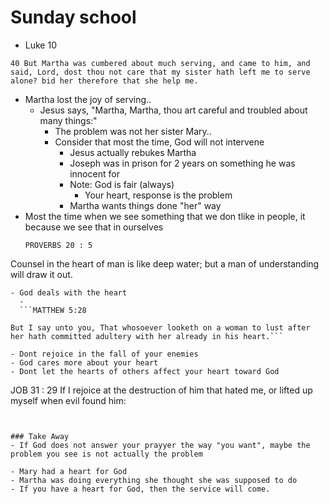# Sunday school

- Luke 10
```
40 But Martha was cumbered about much serving, and came to him, and said, Lord, dost thou not care that my sister hath left me to serve alone? bid her therefore that she help me.
```  
  - Martha lost the joy of serving..
    - Jesus says, "Martha, Martha, thou art careful and troubled about many things:"
      - The problem was not her sister Mary..
      - Consider that most the time, God will not intervene
        - Jesus actually rebukes Martha
        - Joseph was in prison for 2 years on something he was innocent for
        - Note: God is fair (always)
          - Your heart, response is the problem
        - Martha wants things done "her" way
- Most the time when we see something that we don tlike in people, it because we see that in ourselves
  ```
  PROVERBS 20 : 5
Counsel in the heart of man is like deep water; but a man of understanding will draw it out.
  ```
  - God deals with the heart
    -  
    ```MATTHEW 5:28

But I say unto you, That whosoever looketh on a woman to lust after her hath committed adultery with her already in his heart.```

- Dont rejoice in the fall of your enemies
  - God cares more about your heart
  - Dont let the hearts of others affect your heart toward God
  ```
  JOB 31 : 29
If I rejoice at the destruction of him that hated me, or lifted up myself when evil found him:
  ```
  

### Take Away
- If God does not answer your prayyer the way "you want", maybe the problem you see is not actually the problem

- Mary had a heart for God
- Martha was doing everything she thought she was supposed to do
- If you have a heart for God, then the service will come.
